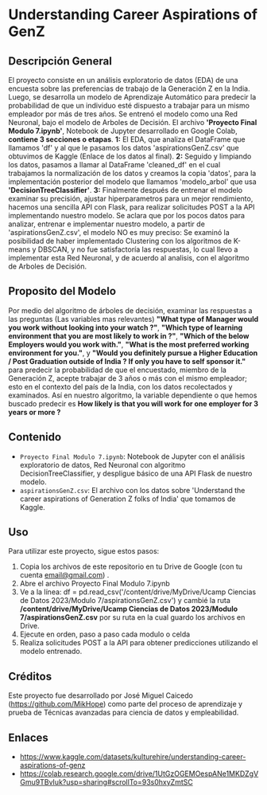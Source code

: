 # Understanding Career Aspirations of GenZ
## Descripción General
El proyecto consiste en un análisis exploratorio de datos (EDA) de una encuesta sobre las preferencias de trabajo de la Generación Z en la India.
Luego, se desarrolla un modelo de Aprendizaje Automático para predecir la probabilidad de que un individuo esté dispuesto a trabajar para un mismo empleador por más de tres años.
Se entrenó el modelo como una Red Neuronal, bajo el modelo de Arboles de Decisión.
El archivo **'Proyecto Final Modulo 7.ipynb'**, Notebook de Jupyter desarrollado en Google Colab, **contiene 3 secciones o etapas**. **1:** El EDA, que analiza el DataFrame que llamamos 'df' 
y al que le pasamos los datos 'aspirationsGenZ.csv' que obtuvimos de Kaggle (Enlace de los datos al final). **2:** Seguido y limpiando los datos, pasamos a llamar al DataFrame 'cleaned_df'
en el cual trabajamos la normalización de los datos y creamos la copia 'datos', para la implementación posterior del modelo que llamamos 'modelo_arbol' que usa **'DecisionTreeClassifier'**.
**3:** Finalmente después de entrenar el modelo examinar su precisión, ajustar hiperparametros para un mejor rendimiento, hacemos una sencilla API con Flask, para realizar solicitudes POST a la API implementando nuestro modelo.
Se aclara que por los pocos datos para analizar, entrenar e implementar nuestro modelo, a partir de 'aspirationsGenZ.csv', el modelo NO es muy preciso: Se examinó la posibilidad de haber
implementado Clustering con los algoritmos de K-means y DBSCAN, y no fue satisfactoría las respuestas, lo cual llevo a implementar esta Red Neuronal, y de acuerdo al analisis, con el
algoritmo de Arboles de Decisión.
## Proposito del Modelo
Por medio del algoritmo de árboles de decisión, examinar las respuestas a las preguntas (Las variables mas relevantes) **"What type of Manager would you work without looking into your watch ?"**,
**"Which type of learning environment that you are most likely to work in ?"**, **"Which of the below Employers would you work with."**, **"What is the most preferred working environment for you."**,
y **"Would you definitely pursue a Higher Education / Post Graduation outside of India ? If only you have to self sponsor it."** para predecir la probabilidad de que el encuestado,
miembro de la Generación Z, acepte trabajar de 3 años o más con el mismo empleador; esto en el contexto del país de la India, con los datos recolectados y examinados.
Así en nuestro algoritmo, la variable dependiente o que hemos buscado predecir es **How likely is that you will work for one employer for 3 years or more ?**
## Contenido
- `Proyecto Final Modulo 7.ipynb`: Notebook de Jupyter con el análisis exploratorio de datos, Red Neuronal con algoritmo DecisionTreeClassifier, y despligue básico de una API Flask de nuestro modelo.
- `aspirationsGenZ.csv`: El archivo con los datos sobre 'Understand the career aspirations of Generation Z folks of India' que tomamos de Kaggle.

## Uso

Para utilizar este proyecto, sigue estos pasos:

1. Copia los archivos de este repositorio en tu Drive de Google (con tu cuenta email@gmail.com) .
2. Abre el archivo Proyecto Final Modulo 7.ipynb
3. Ve a la línea: df = pd.read_csv('/content/drive/MyDrive/Ucamp Ciencias de Datos 2023/Modulo 7/aspirationsGenZ.csv') y cambié la ruta **/content/drive/MyDrive/Ucamp Ciencias de Datos 2023/Modulo 7/aspirationsGenZ.csv** por su ruta en la cual guardo los archivos en Drive.
4. Ejecute en orden, paso a paso cada modulo o celda
5. Realiza solicitudes POST a la API para obtener predicciones utilizando el modelo entrenado.

## Créditos

Este proyecto fue desarrollado por José Miguel Caicedo (https://github.com/MikHope) como parte del proceso de aprendizaje y prueba de Técnicas avanzadas para ciencia de datos y empleabilidad.

## Enlaces

- https://www.kaggle.com/datasets/kulturehire/understanding-career-aspirations-of-genz
- https://colab.research.google.com/drive/1UtGzOGEMOespANe1MKDZgVGmu9TBvIuk?usp=sharing#scrollTo=93s0hxyZmtSC
